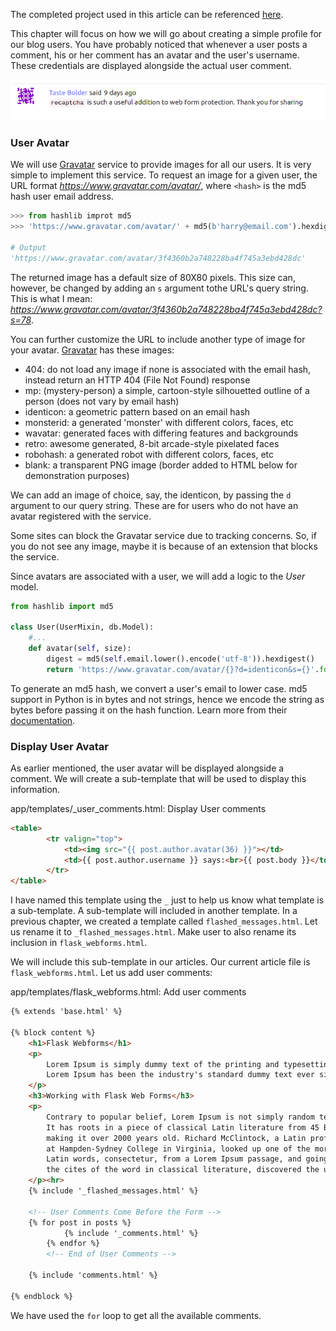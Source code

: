 The completed project used in this article can be referenced [here](https://github.com/GitauHarrison/personal-blog-tutorial-project/commit/3cc77ab6b79c45ad0bb61b1e1abb20990e9aacbe).

This chapter will focus on how we will go about creating a simple profile for our blog users. You have probably noticed that whenever a user posts a comment, his or her comment has an avatar and the user's username. These credentials are displayed alongside the actual user comment.

![User Profile](/images/user_profile.png)

### User Avatar

We will use [Gravatar](https://en.gravatar.com/) service to provide images for all our users. It is very simple to implement this service. To request an image for a given user, the URL format _https://www.gravatar.com/avatar/<hash>_, where `<hash>` is the md5 hash user email address.

```python
>>> from hashlib improt md5
>>> 'https://www.gravatar.com/avatar/' + md5(b'harry@email.com').hexdigest()

# Output
'https://www.gravatar.com/avatar/3f4360b2a748228ba4f745a3ebd428dc'
```
The returned image has a default size of 80X80 pixels. This size can, however, be changed by adding an `s` argument tothe URL's query string. This is what I mean:
_https://www.gravatar.com/avatar/3f4360b2a748228ba4f745a3ebd428dc?s=78_.

You can further customize the URL to include another type of image for your avatar. [Gravatar](https://en.gravatar.com/site/implement/images/) has these images:
* 404: do not load any image if none is associated with the email hash, instead return an HTTP 404 (File Not Found) response
* mp: (mystery-person) a simple, cartoon-style silhouetted outline of a person (does not vary by email hash)
* identicon: a geometric pattern based on an email hash
* monsterid: a generated 'monster' with different colors, faces, etc
* wavatar: generated faces with differing features and backgrounds
* retro: awesome generated, 8-bit arcade-style pixelated faces
* robohash: a generated robot with different colors, faces, etc
* blank: a transparent PNG image (border added to HTML below for demonstration purposes)

We can add an image of choice, say, the identicon, by passing the `d` argument to our query string. These are for users who do not have an avatar registered with the service.

Some sites can block the Gravatar service due to tracking concerns. So, if you do not see any image, maybe it is because of an extension that blocks the service.

Since avatars are associated with a user, we will add a logic to the _User_ model.

```python
from hashlib import md5

class User(UserMixin, db.Model):
    #...
    def avatar(self, size):
        digest = md5(self.email.lower().encode('utf-8')).hexdigest()
        return 'https://www.gravatar.com/avatar/{}?d=identicon&s={}'.format(digest, size)
```

To generate an md5 hash, we convert a user's email to lower case. md5 support in Python is in bytes and not strings, hence we encode the string as bytes before passing it on the hash function. Learn more from their [documentation](https://en.gravatar.com/site/implement/images).

### Display User Avatar

As earlier mentioned, the user avatar will be displayed alongside a comment. We will create a sub-template that will be used to display this information.

app/templates/_user_comments.html: Display User comments
```html
<table>
        <tr valign="top">
            <td><img src="{{ post.author.avatar(36) }}"></td>
            <td>{{ post.author.username }} says:<br>{{ post.body }}</td>
        </tr>
</table>
```
I have named this template using the `_` just to help us know what template is a sub-template. A sub-template will included in another template. In a previous chapter, we created a template called `flashed_messages.html`. Let us rename it to `_flashed_messages.html`. Make user to also rename its inclusion in `flask_webforms.html`.

We will include this sub-template in our articles. Our current article file is  `flask_webforms.html`. Let us add user comments:

app/templates/flask_webforms.html: Add user comments
```html
{% extends 'base.html' %}

{% block content %}
    <h1>Flask Webforms</h1>
    <p>
        Lorem Ipsum is simply dummy text of the printing and typesetting industry. 
        Lorem Ipsum has been the industry's standard dummy text ever since the 1500s,
    </p>
    <h3>Working with Flask Web Forms</h3>
    <p>
        Contrary to popular belief, Lorem Ipsum is not simply random text. 
        It has roots in a piece of classical Latin literature from 45 BC, 
        making it over 2000 years old. Richard McClintock, a Latin professor 
        at Hampden-Sydney College in Virginia, looked up one of the more obscure 
        Latin words, consectetur, from a Lorem Ipsum passage, and going through 
        the cites of the word in classical literature, discovered the undoubtable source.
    </p><hr>
    {% include '_flashed_messages.html' %}

    <!-- User Comments Come Before the Form -->
    {% for post in posts %}
            {% include '_comments.html' %}
        {% endfor %}
        <!-- End of User Comments -->

    {% include 'comments.html' %}
    
{% endblock %}
```

We have used the `for` loop to get all the available comments. 